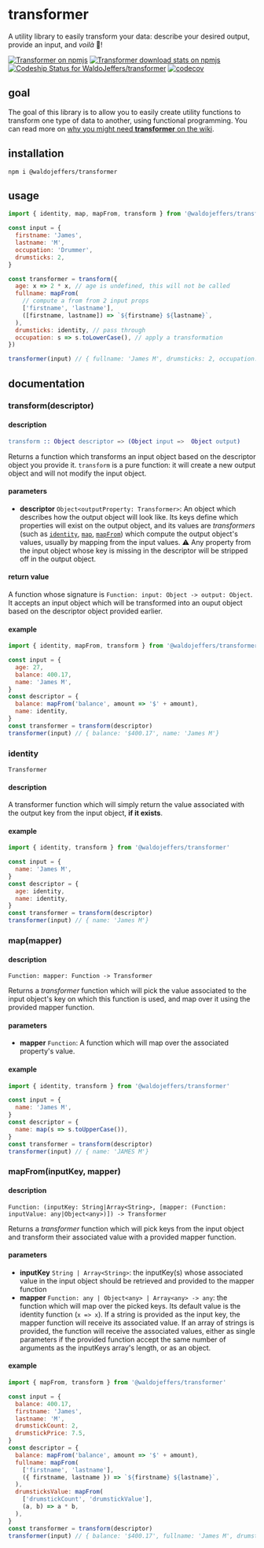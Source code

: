 # transformer

A utility library to easily transform your data: describe your desired output, provide an input, and _voilà_ 🌟!

[![Transformer on npmjs](https://img.shields.io/npm/v/@waldojeffers/transformer.svg?style=flat-square)](https://www.npmjs.com/package/@waldojeffers/transformer)
[![Transformer download stats on npmjs](https://img.shields.io/npm/dw/@waldojeffers/transformer.svg?style=flat-square)](https://npm-stat.com/charts.html?package=%40waldojeffers%2Ftransformer)
[![Codeship Status for WaldoJeffers/transformer](https://img.shields.io/codeship/7dc90ec0-ba7e-0135-1d22-52634e59fba4.svg?style=flat-square)](https://app.codeship.com/projects/259215)
[![codecov](https://img.shields.io/codecov/c/github/WaldoJeffers/transformer.svg?style=flat-square)](https://codecov.io/gh/WaldoJeffers/transformer)

## goal

The goal of this library is to allow you to easily create utility functions to transform one type of data to another, using functional programming. You can read more on [why you might need **transformer** on the wiki](https://github.com/WaldoJeffers/transformer/wiki/Why).

## installation

```
npm i @waldojeffers/transformer
```

## usage

```js
import { identity, map, mapFrom, transform } from '@waldojeffers/transformer'

const input = {
  firstname: 'James',
  lastname: 'M',
  occupation: 'Drummer',
  drumsticks: 2,
}

const transformer = transform({
  age: x => 2 * x, // age is undefined, this will not be called
  fullname: mapFrom(
    // compute a from from 2 input props
    ['firstname', 'lastname'],
    ([firstname, lastname]) => `${firstname} ${lastname}`,
  ),
  drumsticks: identity, // pass through
  occupation: s => s.toLowerCase(), // apply a transformation
})

transformer(input) // { fullname: 'James M', drumsticks: 2, occupation: 'drummer' }
```

## documentation

### transform(descriptor)

#### description

```Erlang
transform :: Object descriptor => (Object input =>  Object output)
```

Returns a function which transforms an input object based on the descriptor object you provide it. `transform` is a pure function: it will create a new output object and will not modify the input object.

#### parameters

- **descriptor** `Object<outputProperty: Transformer>`: An object which describes how the output object will look like. Its keys define which properties will exist on the output object, and its values are _transformers_ (such as [`identity`](#identity), [`map`](#map), [`mapFrom`](#mapFrom)) which compute the output object's values, usually by mapping from the input values. ⚠️ Any property from the input object whose key is missing in the descriptor will be stripped off in the output object.

#### return value

A function whose signature is `Function: input: Object -> output: Object`. It accepts an input object which will be transformed into an ouput object based on the descriptor object provided earlier.

#### example

```js
import { identity, mapFrom, transform } from '@waldojeffers/transformer'

const input = {
  age: 27,
  balance: 400.17,
  name: 'James M',
}
const descriptor = {
  balance: mapFrom('balance', amount => '$' + amount),
  name: identity,
}
const transformer = transform(descriptor)
transformer(input) // { balance: '$400.17', name: 'James M'}
```

### identity

```
Transformer
```

#### description

A transformer function which will simply return the value associated with the output key from the input object, **if it exists**.

#### example

```js
import { identity, transform } from '@waldojeffers/transformer'

const input = {
  name: 'James M',
}
const descriptor = {
  age: identity,
  name: identity,
}
const transformer = transform(descriptor)
transformer(input) // { name: 'James M'}
```

### map(mapper)

#### description

```
Function: mapper: Function -> Transformer
```

Returns a _transformer_ function which will pick the value associated to the input object's key on which this function is used, and map over it using the provided mapper function.

#### parameters

- **mapper** `Function`: A function which will map over the associated property's value.

#### example

```js
import { identity, transform } from '@waldojeffers/transformer'

const input = {
  name: 'James M',
}
const descriptor = {
  name: map(s => s.toUpperCase()),
}
const transformer = transform(descriptor)
transformer(input) // { name: 'JAMES M'}
```

### mapFrom(inputKey, mapper)

#### description

```
Function: (inputKey: String|Array<String>, [mapper: (Function: inputValue: any|Object<any>)]) -> Transformer
```

Returns a _transformer_ function which will pick keys from the input object and transform their associated value with a provided mapper function.

#### parameters

- **inputKey** `String | Array<String>`: the inputKey(s) whose associated value in the input object should be retrieved and provided to the mapper function
- **mapper** `Function: any | Object<any> | Array<any> -> any`: the function which will map over the picked keys. Its default value is the identity function (`x => x`). If a string is provided as the input key, the mapper function will receive its associated value. If an array of strings is provided, the function will receive the associated values, either as single parameters if the provided function accept the same number of arguments as the inputKeys array's length, or as an object.

#### example

```js
import { mapFrom, transform } from '@waldojeffers/transformer'

const input = {
  balance: 400.17,
  firstname: 'James',
  lastname: 'M',
  drumstickCount: 2,
  drumstickPrice: 7.5,
}
const descriptor = {
  balance: mapFrom('balance', amount => '$' + amount),
  fullname: mapFrom(
    ['firstname', 'lastname'],
    ({ firstname, lastname }) => `${firstname} ${lastname}`,
  ),
  drumsticksValue: mapFrom(
    ['drumstickCount', 'drumstickValue'],
    (a, b) => a * b,
  ),
}
const transformer = transform(descriptor)
transformer(input) // { balance: '$400.17', fullname: 'James M', drumsticksValue: 15}
```

